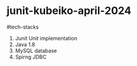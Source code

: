 # junit-kubeiko-april-2024

#tech-stacks
1. Junit Unit implementation
2. Java 1.8
3. MySQL database
4. Spirng JDBC
